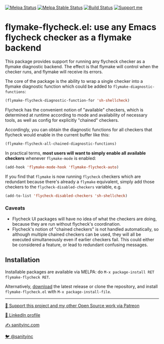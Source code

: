 [![Melpa Status](http://melpa.org/packages/flymake-flycheck-badge.svg)](https://melpa.org/#/flymake-flycheck)
[![Melpa Stable Status](http://stable.melpa.org/packages/flymake-flycheck-badge.svg)](http://stable.melpa.org/#/flymake-flycheck)
[![Build Status](https://github.com/purcell/flymake-flycheck/workflows/CI/badge.svg)](https://github.com/purcell/flymake-flycheck/actions)
<a href="https://www.patreon.com/sanityinc"><img alt="Support me" src="https://img.shields.io/badge/Support%20Me-%F0%9F%92%97-ff69b4.svg"></a>

# flymake-flycheck.el: use any Emacs flycheck checker as a flymake backend

This package provides support for running any flycheck checker as a
flymake diagnostic backend. The effect is that flymake will control
when the checker runs, and flymake will receive its errors.

The core of the package is the ability to wrap a single checker into
a flymake diagnostic function which could be added to `flymake-diagnostic-functions`:

```el
(flymake-flycheck-diagnostic-function-for 'sh-shellcheck)
```

Flycheck has the convenient notion of "available" checkers, which is
determined at runtime according to mode and availability of necessary
tools, as well as config for explicitly "chained" checkers.

Accordingly, you can obtain the diagnostic functions for all checkers
that flycheck would enable in the current buffer like this:

```el
(flymake-flycheck-all-chained-diagnostic-functions)
```

In practical terms, **most users will want to simply enable all
available checkers** whenever `flymake-mode` is enabled:

```el
(add-hook 'flymake-mode-hook 'flymake-flycheck-auto)
```

If you find that `flymake` is now running `flycheck` checkers which
are redundant because there's already a `flymake` equivalent, simply
add those checkers to the `flycheck-disabled-checkers` variable, e.g.

```el
(add-to-list 'flycheck-disabled-checkers 'sh-shellcheck)
```

### Caveats

* Flycheck UI packages will have no idea of what the checkers are
  doing, because they are run without flycheck's coordination.
* Flycheck's notion of "chained checkers" is not handled
  automatically, so although multiple chained checkers can be used,
  they will all be executed simultaneously even if earlier checkers
  fail.  This could either be considered a feature, or lead to
  redundant confusing messages.

## Installation

Installable packages are available via MELPA: do
`M-x package-install RET flymake-flycheck RET`.

Alternatively, [download][]
the latest release or clone the repository, and install
`flymake-flycheck.el` with `M-x package-install-file`.

[download]: https://github.com/purcell/flymake-flycheck/tags

<hr>

[💝 Support this project and my other Open Source work via Patreon](https://www.patreon.com/sanityinc)

[💼 LinkedIn profile](https://uk.linkedin.com/in/stevepurcell)

[✍ sanityinc.com](http://www.sanityinc.com/)

[🐦 @sanityinc](https://twitter.com/sanityinc)
